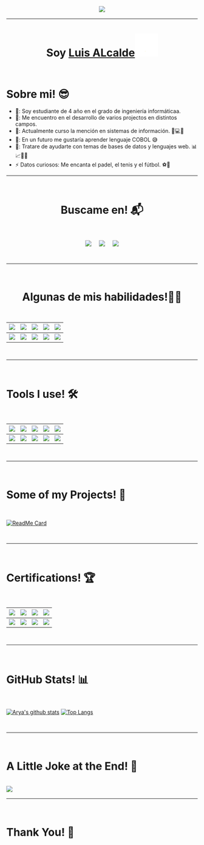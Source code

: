 <p align="center">
  <img src="https://miro.medium.com/max/2048/1*OohqW5DGh9CQS4hLY5FXzA.png" height="230"/>
</p>
<hr>
<h1 align="center">Soy <a href="https://github.com/luiis02">Luis ALcalde<a><img src="https://github.com/Kathryn-Jie/Kathryn-Jie/blob/main/wave.gif" width="60px"/></h1>
<Br>
<h1>Sobre mi! 😎</h1>

- 🏫: Soy estudiante de 4 año en el grado de ingeniería informáticaa.
- 🔭: Me encuentro en el desarrollo de varios projectos en distintos campos.
- 🌱: Actualmente curso la mención en sistemas de información. 🧠💻🤖
- 🤔: En un futuro me gustaría aprender lenguaje COBOL 😅
- 💬: Tratare de ayudarte con temas de bases de datos y lenguajes web. 📊📈🤖🧠
- ⚡  Datos curiosos: Me encanta el padel, el tenis y el fútbol. ⚽🎾
  
<hr>
<Br>
<h1 align="center">Buscame en! 📬</h1>
<Br>
<p align="center">
<a href="https://www.linkedin.com/in/luisalcaldegarcia/" target="blank"><img align="center" src="https://img.shields.io/badge/Luis Alcalde-0077B5?style=for-the-badge&logo=linkedin&logoColor=white" /></a> &nbsp;&nbsp;&nbsp;  <a href="mailto:luisalcaldegarcia.02@gmail.com" target="blank"><img align="center" src="https://img.shields.io/badge/luisalcaldegarcia.02@gmail.com-D14836?style=for-the-badge&logo=gmail&logoColor=white" /></a>    &nbsp;&nbsp;&nbsp;       <a href="https://luisalcalde.netlify.app/" target="blank"><img align="center" src="https://img.shields.io/badge/Mi%20portafolio-D14836?style=for-the-badge&logo=HTML5&logoColor=white&color=black" /></a>
</p>
  
<Br>
<hr>
<Br>
<h1 align="center">Algunas de mis habilidades!🤸‍♂</h1>
<Br>
  
|![](https://img.shields.io/badge/Algoritmos-brightgreen?style=for-the-badge)|![](https://img.shields.io/badge/BD%20relacionades-brightgreen?style=for-the-badge)|![](https://img.shields.io/badge/Sist.%20Operativos.-brightgreen?style=for-the-badge)|![](https://img.shields.io/badge/Web%20Scraping-red?style=for-the-badge)|![](https://img.shields.io/badge/Tecnologías%20GIT-red?style=for-the-badge)|
|---|---|---|---|---|
|![](https://img.shields.io/badge/WEB-blue?style=for-the-badge)|![](https://img.shields.io/badge/Análisis%20de%20datos-blue?style=for-the-badge)|![](https://img.shields.io/badge/Servicios%20Cloud-blue?style=for-the-badge)|![](https://img.shields.io/badge/Gestion%20BD%20Oracle-blue?style=for-the-badge)|![](https://img.shields.io/badge/Y%20Más!-yellow?style=for-the-badge)|
  
  
<Br>
<hr>
<Br>
<h1>Tools I use! 🛠️</h1>
<Br>
 
|![](https://img.shields.io/badge/Python-FFD43B?style=for-the-badge&logo=python&logoColor=darkgreen)|![](https://img.shields.io/badge/TensorFlow-FF6F00?style=for-the-badge&logo=TensorFlow&logoColor=white)|![](https://img.shields.io/badge/scikit_learn-F7931E?style=for-the-badge&logo=scikit-learn&logoColor=white)|![](https://img.shields.io/badge/Keras-D00000?style=for-the-badge&logo=Keras&logoColor=white)|![](https://img.shields.io/badge/Jupyter-F37626.svg?&style=for-the-badge&logo=Jupyter&logoColor=white)|
|---|---|---|---|---|
|![](https://img.shields.io/badge/conda-342B029.svg?&style=for-the-badge&logo=anaconda&logoColor=white)|![](https://img.shields.io/badge/Pandas-2C2D72?style=for-the-badge&logo=pandas&logoColor=white)|![](https://img.shields.io/badge/Numpy-777BB4?style=for-the-badge&logo=numpy&logoColor=white)|![](https://img.shields.io/badge/Plotly-239120?style=for-the-badge&logo=plotly&logoColor=white)|![](https://img.shields.io/badge/And%20More!-yellow?style=for-the-badge)|
  

<Br>
<hr>
<Br>
<h1>Some of my Projects! 🎨</h1>
<Br>
  
[![ReadMe Card](https://github-readme-stats.vercel.app/api/pin/?username=Aryagm&repo=California_Housing_Prices)](https://github.com/Aryagm/California_Housing_Prices)

<Br>
<hr>
<Br>
<h1>Certifications! 🏆</h1>
<Br>
  
|[![](https://img.shields.io/badge/Introduction%20to%20Python-red?style=for-the-badge)](https://raw.githubusercontent.com/Aryagm/Aryagm/main/Certificates/Introduction%20to%20Python-1.jpg)|[![](https://img.shields.io/badge/Intermediate%20Python-blue?style=for-the-badge)](https://raw.githubusercontent.com/Aryagm/Aryagm/main/Certificates/Intermediate%20Python-1.jpg)|[![](https://img.shields.io/badge/Machine%20Learning%20for%20Everyone-green?style=for-the-badge)](https://raw.githubusercontent.com/Aryagm/Aryagm/main/Certificates/Machine%20Learning%20for%20Everyone-1.jpg)|[![](https://img.shields.io/badge/Data%20Science%20Toolbox%20-I-orange?style=for-the-badge)](https://github.com/Aryagm/Aryagm/blob/main/Certificates/Data%20Science%20Toolbox%20-%20I-1.jpg)|
|---|---|---|---|
|[![](https://img.shields.io/badge/Data%20Science%20Toolbox%20-II-orange?style=for-the-badge)](https://github.com/Aryagm/Aryagm/blob/main/Certificates/Data%20Science%20Toolbox%20-%20II-1.jpg)|[![](https://img.shields.io/badge/Statistical%20Thinking%20in%20Python-purple?style=for-the-badge)](https://raw.githubusercontent.com/Aryagm/Aryagm/main/Certificates/Statistical%20Thinking%20in%20Python-1.jpg)|[![](https://img.shields.io/badge/Supervized%20Learning%20with%20Sklearn-red?style=for-the-badge)](https://raw.githubusercontent.com/Aryagm/Aryagm/main/Certificates/Supervized%20Learning%20with%20Scikit-Learn-1.jpg)|[![](https://img.shields.io/badge/More%20on%20the%20Way!-yellow?style=for-the-badge)](https://github.com/Aryagm)|
  
 

<Br>
<hr>
<Br>
<h1>GitHub Stats! 📊</h1>
<Br>
  
[![Arya's github stats](https://github-readme-stats.vercel.app/api?username=Aryagm&show_icons=true&theme=merko)](https://github.com/Aryagm/github-readme-stats) [![Top Langs](https://github-readme-stats.vercel.app/api/top-langs/?username=Aryagm&layout=compact&theme=merko)](https://github.com/Aryagm/github-readme-stats)

 
<Br>
<hr>
<Br>
<h1>A Little Joke at the End! 🤣</h1>
<Br>
  
<img src="https://ih1.redbubble.net/image.471887531.0381/raf,750x1000,075,t,000000:44f0b734a5.u4.jpg"/>
  
  
  
<Br>
<hr>
<Br>
<h1>Thank You! 🤵 </h1>
<Br>
